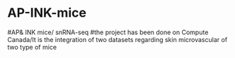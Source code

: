 # AP-INK-mice
#AP&amp; INK mice/ snRNA-seq
#the project has been done on Compute Canada/It is the integration of two datasets regarding skin microvascular of two type of mice
